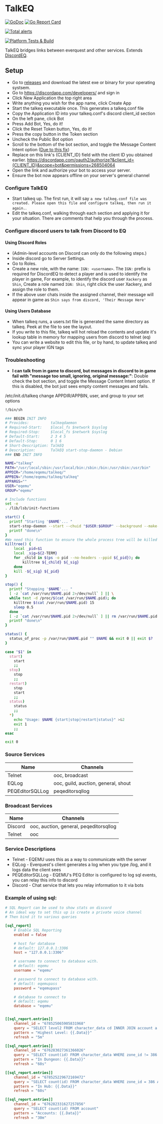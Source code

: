 # TalkEQ

[![GoDoc](https://godoc.org/github.com/xackery/talkeq?status.svg)](https://godoc.org/github.com/xackery/talkeq) [![Go Report Card](https://goreportcard.com/badge/github.com/xackery/talkeq)](https://goreportcard.com/report/github.com/xackery/talkeq)

[![Total alerts](https://img.shields.io/lgtm/alerts/g/xackery/talkeq.svg?logo=lgtm&logoWidth=18)](https://lgtm.com/projects/g/xackery/talkeq/alerts/)

[![Platform Tests & Build](https://github.com/xackery/talkeq/actions/workflows/build_workflow.yml/badge.svg?branch=master)](https://github.com/xackery/talkeq/actions/workflows/build_workflow.yml)

TalkEQ bridges links between everquest and other services. Extends [DiscordEQ](https://github.com/xackery/discordeq).

## Setup

* Go to [releases](https://github.com/xackery/talkeq/releases) and download the latest exe or binary for your operating systsem.
* Go to https://discordapp.com/developers/ and sign in
* Click New Application the top right area
* Write anything you wish for the app name, click Create App
* Start the talkeq executable once. This generates a talkeq.conf file
* Copy the Application ID into your talkeq.conf's discord client_id section
* On the left pane, click Bot
* Press Add Bot, Yes, do it!
* Click the Reset Token button, Yes, do it!
* Press the copy button in the Token section
* Uncheck the Public Bot option
* Scroll to the bottom of the bot section, and toggle the Message Content Intent option ([Due to this fix](https://discord.com/developers/docs/change-log#sep-1-2022))
* Replace on this link's {CLIENT_ID} field with the client ID you obtained earlier. https://discordapp.com/oauth2/authorize?&client_id={CLIENT_ID}&scope=bot&permissions=268504064
* Open the link and authorize your bot to access your server.
* Ensure the bot now appears offline on your server's general channel

### Configure TalkEQ

* Start talkeq up. The first run, it will say `a new talkeq.conf file was created. Please open this file and configure talkeq, then run it again.`.
* Edit the talkeq.conf, walking through each section and applying it for your situation. There are comments that help you through the process.

### Configure discord users to talk from Discord to EQ

#### Using Discord Roles

* (Admin-level accounts on Discord can only do the following steps.)
* Inside discord go to Server Settings.
* Go to Roles.
* Create a new role, with the name: `IGN: <username>`. The `IGN:` prefix is required for DiscordEQ to detect a player and is used to identify the player in game, For example, to identify the discord user `Xackery` as `Shin`, Create a role named `IGN: Shin`, right click the user Xackery, and assign the role to them.
* If the above user chats inside the assigned channel, their message will appear in game as `Shin says from discord, 'Their Message Here'`

#### Using Users Database

* When talkeq runs, a users.txt file is generated the same directory as talkeq. Peek at the file to see the layout.
* If you write to this file, talkeq will hot reload the contents and update it's lookup table in memory for mapping users from discord to telnet (eq)
* You can write a website to edit this file, or by hand, to update talkeq and sync your player IGN tags

### Troubleshooting

- **I can talk from in game to discord, but messages in discord to in game fail with "message too small, ignoring, original message:"**: Double check the bot section, and toggle the Message Content Intent option. If this is disabled, the bot just sees empty content messages and fails.

/etc/init.d/talkeq
change APPDIR/APPBIN, user, and group to your set options
```sh
!/bin/sh

### BEGIN INIT INFO
# Provides:          talkeqdaemon
# Required-Start:    $local_fs $network $syslog
# Required-Stop:     $local_fs $network $syslog
# Default-Start:     2 3 4 5
# Default-Stop:      0 1 6
# Short-Description: TalkEQ
# Description:       TalkEQ start-stop-daemon - Debian
### END INIT INFO

NAME="talkeq"
PATH="/usr/local/sbin:/usr/local/bin:/sbin:/bin:/usr/sbin:/usr/bin"
APPDIR="/home/eqemu/talkeq/"
APPBIN="/home/eqemu/talkeq/talkeq"
APPARGS=""
USER="eqemu"
GROUP="eqemu"

# Include functions
set -e
. /lib/lsb/init-functions

start() {
  printf "Starting '$NAME'... "
  start-stop-daemon --start --chuid "$USER:$GROUP" --background --make-pidfile --pidfile /var/run/$NAME.pid --chdir "$APPDIR" --startas /bin/bash -- -c "exec $APPBIN > /var/log/talkeq.log 2>&1"
  printf "done\n"
}
#We need this function to ensure the whole process tree will be killed
killtree() {
    local _pid=$1
    local _sig=${2-TERM}
    for _child in $(ps -o pid --no-headers --ppid ${_pid}); do
        killtree ${_child} ${_sig}
    done
    kill -${_sig} ${_pid}
}

stop() {
  printf "Stopping '$NAME'... "
  [ -z `cat /var/run/$NAME.pid 2>/dev/null` ] || \
  while test -d /proc/$(cat /var/run/$NAME.pid); do
    killtree $(cat /var/run/$NAME.pid) 15
    sleep 0.5
  done
  [ -z `cat /var/run/$NAME.pid 2>/dev/null` ] || rm /var/run/$NAME.pid
  printf "done\n"
}

status() {
  status_of_proc -p /var/run/$NAME.pid "" $NAME && exit 0 || exit $?
}

case "$1" in
  start)
    start
    ;;
  stop)
    stop
    ;;
  restart)
    stop
    start
    ;;
  status)
    status
    ;;
  *)
    echo "Usage: $NAME {start|stop|restart|status}" >&2
    exit 1
    ;;
esac

exit 0
```


### Source Services

Name|Channels
---|---
Telnet|ooc, broadcast
EQLog|ooc, guild, auction, general, shout
PEQEditorSQLLog|peqeditorsqllog

### Broadcast Services

Name|Channels
---|---
Discord|ooc, auction, general, peqeditorsqllog
Telnet|ooc


### Service Descriptions

* Telnet - EQEMU uses this as a way to communicate with the server
* EQLog - Everquest's client generates a log when you type /log, and it logs data the client sees
* PEQEditorSQLLog - EQEMU's PEQ Editor is configured to log sql events, you can relay this info to discord
* Discord - Chat service that lets you relay information to it via bots


### Example of using sql:

```toml
# SQL Report can be used to show stats on discord
# An ideal way to set this up is create a private voice channel
# Then bind it to various queries

[sql_report]
	# Enable SQL Reporting
	enabled = false

	# host for database
	# default: 127.0.0.1:3306
	host = "127.0.0.1:3306"

	# username to connect to database with.
	# default: eqemu
	username = "eqemu"

	# password to connect to database with.
	# default: eqemupass
	password = "eqemupass"

	# database to connect to
	# default: eqemu
	database = "eqemu"


[[sql_report.entries]]
	channel_id = "678525065905831968"
	query = "SELECT level2 FROM character_data cd INNER JOIN account a ON a.id = cd.account_id WHERE a.status = 0 ORDER BY level2 DESC LIMIT 1"
	pattern = "Highest Level: {{.Data}}"
	refresh = "5m"

[[sql_report.entries]]
	channel_id = "676283027361366026"
	query = "SELECT count(id) FROM character_data WHERE zone_id != 386 AND last_login > UNIX_TIMESTAMP()-3600"
	pattern = "In Dungeon: {{.Data}}"
	refresh = "60s"

[[sql_report.entries]]
	channel_id = "678525229672169472"
	query = "SELECT count(id) FROM character_data WHERE zone_id = 386 AND last_login > UNIX_TIMESTAMP()-3600"
	pattern = "In Hub: {{.Data}}"
	refresh = "60s"

[[sql_report.entries]]
	channel_id = "676282331627257856"
	query = "SELECT count(id) FROM account"
	pattern = "Accounts: {{.Data}}"
	refresh = "30m"
```
